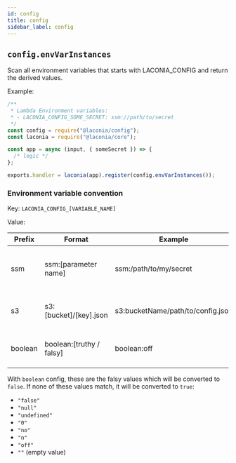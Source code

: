 ```yaml
---
id: config
title: config
sidebar_label: config
---
```


## `config.envVarInstances`

Scan all environment variables that starts with LACONIA_CONFIG and return the
derived values.

Example:

```js
/**
 * Lambda Environment variables:
 * - LACONIA_CONFIG_SOME_SECRET: ssm://path/to/secret
 */
const config = require("@laconia/config");
const laconia = require("@laconia/core");

const app = async (input, { someSecret }) => {
  /* logic */
};

exports.handler = laconia(app).register(config.envVarInstances());
```

### Environment variable convention

Key: `LACONIA_CONFIG_[VARIABLE_NAME]`

Value:

| Prefix  | Format                   | Example                           | Description                                   |
| ------- | ------------------------ | --------------------------------- | --------------------------------------------- |
| ssm     | ssm:[parameter name]     | ssm:/path/to/my/secret            | Retrieves parameters and secrets from AWS SSM |
| s3      | s3:[bucket]/[key].json   | s3:bucketName/path/to/config.json | Retrieves application config from S3          |
| boolean | boolean:[truthy / falsy] | boolean:off                       | Converts truthy/falsy values to boolean       |

With `boolean` config, these are the falsy values which will be converted to
`false`. If none of these values match, it will be converted to `true`:

- `"false"`
- `"null"`
- `"undefined"`
- `"0"`
- `"no"`
- `"n"`
- `"off"`
- `""` (empty value)
